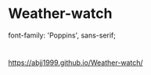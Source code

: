 # Weather-watch

font-family: 'Poppins', sans-serif;



# 
https://abjj1999.github.io/Weather-watch/